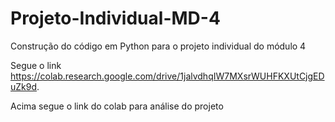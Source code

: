 # Projeto-Individual-MD-4
Construção do código em Python para o projeto individual do módulo 4

Segue o link https://colab.research.google.com/drive/1jalvdhqIW7MXsrWUHFKXUtCjgEDuZk9d.

Acima segue o link do colab para análise do projeto
